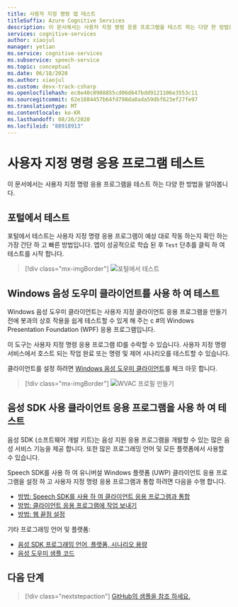 ```yaml
---
title: 사용자 지정 명령 앱 테스트
titleSuffix: Azure Cognitive Services
description: 이 문서에서는 사용자 지정 명령 응용 프로그램을 테스트 하는 다양 한 방법을 알아봅니다.
services: cognitive-services
author: xiaojul
manager: yetian
ms.service: cognitive-services
ms.subservice: speech-service
ms.topic: conceptual
ms.date: 06/18/2020
ms.author: xiaojul
ms.custom: devx-track-csharp
ms.openlocfilehash: ec8e40c0908855cd06d647bdd9121106e3553c11
ms.sourcegitcommit: 62e1884457b64fd798da8ada59dbf623ef27fe97
ms.translationtype: MT
ms.contentlocale: ko-KR
ms.lasthandoff: 08/26/2020
ms.locfileid: "88918913"
---
```

# <a name="test-your-custom-commands-application"></a>사용자 지정 명령 응용 프로그램 테스트

이 문서에서는 사용자 지정 명령 응용 프로그램을 테스트 하는 다양 한 방법을 알아봅니다.

## <a name="test-in-the-portal"></a>포털에서 테스트

포털에서 테스트는 사용자 지정 명령 응용 프로그램이 예상 대로 작동 하는지 확인 하는 가장 간단 하 고 빠른 방법입니다. 앱이 성공적으로 학습 된 후 `Test` 단추를 클릭 하 여 테스트를 시작 합니다.

> [!div class="mx-imgBorder"]
> ![포털에서 테스트](media/custom-commands/create-basic-test-chat.png)

## <a name="test-with-windows-voice-assistant-client"></a>Windows 음성 도우미 클라이언트를 사용 하 여 테스트

Windows 음성 도우미 클라이언트는 사용자 지정 클라이언트 응용 프로그램을 만들기 전에 봇과의 상호 작용을 쉽게 테스트할 수 있게 해 주는 c #의 Windows Presentation Foundation (WPF) 응용 프로그램입니다.

이 도구는 사용자 지정 명령 응용 프로그램 ID를 수락할 수 있습니다. 사용자 지정 명령 서비스에서 호스트 되는 작업 완료 또는 명령 및 제어 시나리오를 테스트할 수 있습니다.

클라이언트를 설정 하려면 [Windows 음성 도우미 클라이언트](https://github.com/Azure-Samples/Cognitive-Services-Voice-Assistant/tree/master/clients/csharp-wpf)를 체크 아웃 합니다.

> [!div class="mx-imgBorder"]
> ![WVAC 프로필 만들기](media/custom-commands/conversation.png)

## <a name="test-with-speech-sdk-enabled-client-applications"></a>음성 SDK 사용 클라이언트 응용 프로그램을 사용 하 여 테스트 
음성 SDK (소프트웨어 개발 키트)는 음성 지원 응용 프로그램을 개발할 수 있는 많은 음성 서비스 기능을 제공 합니다. 또한 많은 프로그래밍 언어 및 모든 플랫폼에서 사용할 수 있습니다.

Speech SDK를 사용 하 여 유니버설 Windows 플랫폼 (UWP) 클라이언트 응용 프로그램을 설정 하 고 사용자 지정 명령 응용 프로그램과 통합 하려면 다음을 수행 합니다.  
- [방법: Speech SDK를 사용 하 여 클라이언트 응용 프로그램과 통합](./how-to-custom-commands-setup-speech-sdk.md)
- [방법: 클라이언트 응용 프로그램에 작업 보내기](./how-to-custom-commands-send-activity-to-client.md)
- [방법: 웹 끝점 설정](./how-to-custom-commands-setup-web-endpoints.md)

기타 프로그래밍 언어 및 플랫폼:
- [음성 SDK 프로그래밍 언어, 플랫폼, 시나리오 용량](https://docs.microsoft.com/azure/cognitive-services/speech-service/speech-sdk)
- [음성 도우미 샘플 코드](https://github.com/Azure-Samples/Cognitive-Services-Voice-Assistant)

## <a name="next-steps"></a>다음 단계

> [!div class="nextstepaction"]
> [GitHub의 샘플을 참조 하세요.](https://aka.ms/speech/cc-samples)

